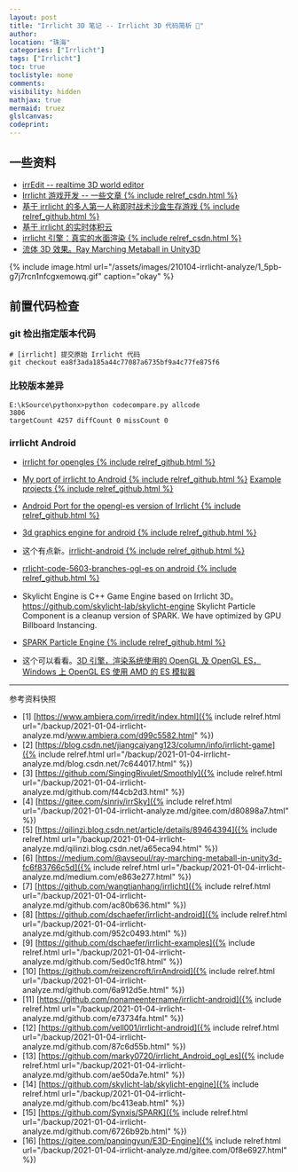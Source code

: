 ```yaml
---
layout: post
title: "Irrlicht 3D 笔记 -- Irrlicht 3D 代码简析 🐬"
author:
location: "珠海"
categories: ["Irrlicht"]
tags: ["Irrlicht"]
toc: true
toclistyle: none
comments:
visibility: hidden
mathjax: true
mermaid: truez
glslcanvas:
codeprint:
---
```



## 一些资料

* [irrEdit -- realtime 3D world editor](https://www.ambiera.com/irredit/index.html)
* [Irrlicht 游戏开发 -- 一些文章 {% include relref_csdn.html %}](https://blog.csdn.net/jiangcaiyang123/column/info/irrlicht-game)
* [基于 irrlicht 的多人第一人称即时战术沙盒生存游戏 {% include relref_github.html %}](https://github.com/SingingRivulet/Smoothly)
* [基于 irrlicht 的实时体积云](https://gitee.com/sinriv/irrSky)
* [irrlicht 引擎：真实的水面渲染 {% include relref_csdn.html %}](https://qilinzi.blog.csdn.net/article/details/89464394)
* [流体 3D 效果。Ray Marching Metaball in Unity3D](https://medium.com/@avseoul/ray-marching-metaball-in-unity3d-fc6f83766c5d)

{% include image.html url="/assets/images/210104-irrlicht-analyze/1_5pb-g7j7rcn1nfcgxemowq.gif" caption="okay" %}


## 前置代码检查


### git 检出指定版本代码

```shell
# [irrlicht] 提交原始 Irrlicht 代码
git checkout ea8f3ada185a44c77087a6735bf9a4c77fe875f6
```


### 比较版本差异

```
E:\kSource\pythonx>python codecompare.py allcode
3806
targetCount 4257 diffCount 0 missCount 0
```


### irrlicht Android

* [irrlicht for opengles {% include relref_github.html %}](https://github.com/wangtianhang/irrlicht)
* [My port of irrlicht to Android {% include relref_github.html %}](https://github.com/dschaefer/irrlicht-android) [Example projects {% include relref_github.html %}](https://github.com/dschaefer/irrlicht-examples)
* [Android Port for the opengl-es version of Irrlicht {% include relref_github.html %}](https://github.com/reizencroft/irrAndroid)
* [3d graphics engine for android {% include relref_github.html %}](https://github.com/nonameentername/irrlicht-android)
* 这个有点新。[irrlicht-android {% include relref_github.html %}](https://github.com/vell001/irrlicht-android)
* [rrlicht-code-5603-branches-ogl-es on android {% include relref_github.html %}](https://github.com/marky0720/irrlicht_Android_ogl_es)

* Skylicht Engine is C++ Game Engine based on Irrlicht 3D。<https://github.com/skylicht-lab/skylicht-engine> Skylicht Particle Component is a cleanup version of SPARK. We have optimized by GPU Billboard Instancing.
* [SPARK Particle Engine {% include relref_github.html %}](https://github.com/Synxis/SPARK)

* 这个可以看看。[3D 引擎，渲染系统使用的 OpenGL 及 OpenGL ES，Windows 上 OpenGL ES 使用 AMD 的 ES 模拟器](https://gitee.com/panqingyun/E3D-Engine)

-----

<font class='ref_snapshot'>参考资料快照</font>

- [1] [https://www.ambiera.com/irredit/index.html]({% include relref.html url="/backup/2021-01-04-irrlicht-analyze.md/www.ambiera.com/d99c5582.html" %})
- [2] [https://blog.csdn.net/jiangcaiyang123/column/info/irrlicht-game]({% include relref.html url="/backup/2021-01-04-irrlicht-analyze.md/blog.csdn.net/7c644017.html" %})
- [3] [https://github.com/SingingRivulet/Smoothly]({% include relref.html url="/backup/2021-01-04-irrlicht-analyze.md/github.com/f44cb2d3.html" %})
- [4] [https://gitee.com/sinriv/irrSky]({% include relref.html url="/backup/2021-01-04-irrlicht-analyze.md/gitee.com/d80898a7.html" %})
- [5] [https://qilinzi.blog.csdn.net/article/details/89464394]({% include relref.html url="/backup/2021-01-04-irrlicht-analyze.md/qilinzi.blog.csdn.net/a65eca94.html" %})
- [6] [https://medium.com/@avseoul/ray-marching-metaball-in-unity3d-fc6f83766c5d]({% include relref.html url="/backup/2021-01-04-irrlicht-analyze.md/medium.com/e863e277.html" %})
- [7] [https://github.com/wangtianhang/irrlicht]({% include relref.html url="/backup/2021-01-04-irrlicht-analyze.md/github.com/ac80b636.html" %})
- [8] [https://github.com/dschaefer/irrlicht-android]({% include relref.html url="/backup/2021-01-04-irrlicht-analyze.md/github.com/952c0493.html" %})
- [9] [https://github.com/dschaefer/irrlicht-examples]({% include relref.html url="/backup/2021-01-04-irrlicht-analyze.md/github.com/5ed0c1f8.html" %})
- [10] [https://github.com/reizencroft/irrAndroid]({% include relref.html url="/backup/2021-01-04-irrlicht-analyze.md/github.com/6a912d5e.html" %})
- [11] [https://github.com/nonameentername/irrlicht-android]({% include relref.html url="/backup/2021-01-04-irrlicht-analyze.md/github.com/e73734fa.html" %})
- [12] [https://github.com/vell001/irrlicht-android]({% include relref.html url="/backup/2021-01-04-irrlicht-analyze.md/github.com/87c6d55b.html" %})
- [13] [https://github.com/marky0720/irrlicht_Android_ogl_es]({% include relref.html url="/backup/2021-01-04-irrlicht-analyze.md/github.com/ae50da7e.html" %})
- [14] [https://github.com/skylicht-lab/skylicht-engine]({% include relref.html url="/backup/2021-01-04-irrlicht-analyze.md/github.com/bc413eab.html" %})
- [15] [https://github.com/Synxis/SPARK]({% include relref.html url="/backup/2021-01-04-irrlicht-analyze.md/github.com/6726b92b.html" %})
- [16] [https://gitee.com/panqingyun/E3D-Engine]({% include relref.html url="/backup/2021-01-04-irrlicht-analyze.md/gitee.com/0f8e6927.html" %})
